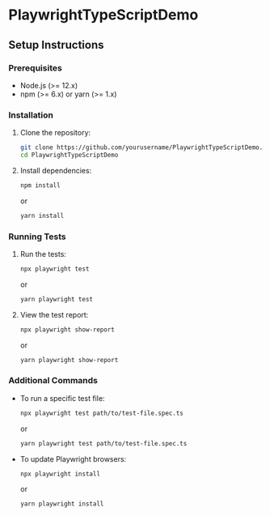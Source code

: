 # PlaywrightTypeScriptDemo
## Setup Instructions

### Prerequisites
- Node.js (>= 12.x)
- npm (>= 6.x) or yarn (>= 1.x)

### Installation
1. Clone the repository:
    ```bash
    git clone https://github.com/yourusername/PlaywrightTypeScriptDemo.git
    cd PlaywrightTypeScriptDemo
    ```

2. Install dependencies:
    ```bash
    npm install
    ```
    or
    ```bash
    yarn install
    ```

### Running Tests
1. Run the tests:
    ```bash
    npx playwright test
    ```
    or
    ```bash
    yarn playwright test
    ```

2. View the test report:
    ```bash
    npx playwright show-report
    ```
    or
    ```bash
    yarn playwright show-report
    ```

### Additional Commands
- To run a specific test file:
    ```bash
    npx playwright test path/to/test-file.spec.ts
    ```
    or
    ```bash
    yarn playwright test path/to/test-file.spec.ts
    ```

- To update Playwright browsers:
    ```bash
    npx playwright install
    ```
    or
    ```bash
    yarn playwright install
    ```